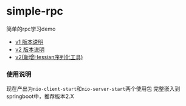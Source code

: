 # simple-rpc
简单的rpc学习demo

- [v1 版本说明](https://mp.weixin.qq.com/s/8HSV2luY1wabfPM6MXMo5A)
- [v2 版本说明](https://mp.weixin.qq.com/s/Eyvj7UmPw_K7Hl5QR2h0kw)
- [v2(新增Hessian序列化工具)](https://mp.weixin.qq.com/s/ONOV4u7CHnlQfHADzaluvw)

### 使用说明

现在产出为`nio-client-start`和`nio-server-start`两个使用包
完整嵌入到springboot中，推荐版本2.X
